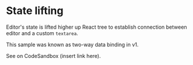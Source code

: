 # State lifting

Editor's state is lifted higher up React tree to establish connection between editor and a custom `textarea`.

This sample was known as two-way data binding in v1.

See on CodeSandbox (insert link here).
